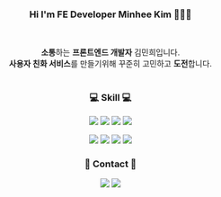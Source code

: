 <div align="center">

### Hi I'm FE Developer Minhee Kim 👩‍💻👋
<br/>

**소통**하는 **프론트엔드 개발자** 김민희입니다. <br/>
**사용자 친화 서비스**를 만들기위해 꾸준히 고민하고 **도전**합니다. <br/> <br/>


<div>
  <h3>💻 Skill 💻</h3>
   <img src="https://img.shields.io/badge/html-E34F26?style=flat-square&logo=html5&logoColor=white"/> <img src="https://img.shields.io/badge/css-1572B6?style=flat-square&logo=css3&logoColor=white"/> <img src="https://img.shields.io/badge/JavaScript-F7DF1E?style=flat-square&logo=javascript&logoColor=white"/> 
  <img
  src="https://img.shields.io/badge/React-61DAFB?style=flat-square&logo=React&logoColor=white"
/>
  
  <img src="https://img.shields.io/badge/Python-3776AB?style=flat-square&logo=Python&logoColor=white"/></a>  <img src="https://img.shields.io/badge/JAVA-007396?style=flat-square&logo=JAVA&logoColor=white"/></a>  <img src="https://img.shields.io/badge/Kotlin-0095D5?style=flat-square&logo=Kotlin&logoColor=white"/></a> <img src="https://img.shields.io/badge/Android-3DDC84?style=flat-square&logo=Android&logoColor=white"/></a> 
 
  <h3>📧 Contact 📧 </h3>
  <a href="https://anna-in-workplace.tistory.com/"><img src="https://img.shields.io/badge/Tistory-A9BCF5?style=flat-square&logo=GitHub Sponsors&logoColor=white&link=https://anna-in-workplace.tistory.com//"/></a> 
  <a href="mailto:mink141416@gmail.com"><img src="https://img.shields.io/badge/Gmail-D0A9F5?style=flat-square&logo=Gmail&logoColor=white&link=mailto:mink141416@gmail.com"/></a>
  
</div>

</div>
